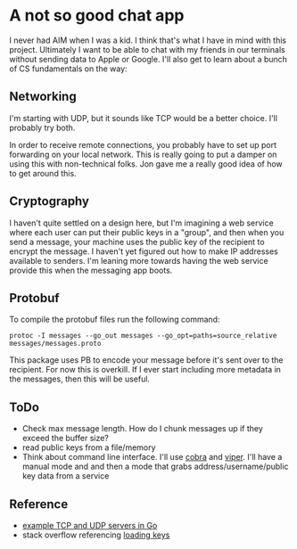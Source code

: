 
# A not so good chat app

I never had AIM when I was a kid.
I think that's what I have in mind with this project.
Ultimately I want to be able to chat with my friends in our terminals
without sending data to Apple or Google.
I'll also get to learn about a bunch of CS fundamentals on the way:

## Networking

I'm starting with UDP, but it sounds like TCP would be a better choice.
I'll probably try both.

In order to receive remote connections, you probably have to set up
port forwarding on your local network.
This is really going to put a damper on using this with non-technical folks.
Jon gave me a really good idea of how to get around this.

## Cryptography

I haven't quite settled on a design here, but I'm imagining a web service
where each user can put their public keys in a "group", and then
when you send a message, your machine uses the public key of the recipient to
encrypt the message.
I haven't yet figured out how to make IP addresses available to senders.
I'm leaning more towards having the web service provide this when the
messaging app boots.

## Protobuf

To compile the protobuf files run the following command:

```shell
protoc -I messages --go_out messages --go_opt=paths=source_relative messages/messages.proto
```

This package uses PB to encode your message before it's sent over to the recipient.
For now this is overkill.
If I ever start including more metadata in the messages, then this will be useful.

## ToDo

- Check max message length.
How do I chunk messages up if they exceed the buffer size?
- read public keys from a file/memory
- Think about command line interface.
I'll use [cobra](https://github.com/spf13/cobra/) and [viper](https://github.com/spf13/viper).
I'll have a manual mode and and then a mode that grabs address/username/public key data from a service


## Reference

- [example TCP and UDP servers in Go](https://www.linode.com/docs/guides/developing-udp-and-tcp-clients-and-servers-in-go/)
- stack overflow referencing
[loading keys](https://stackoverflow.com/questions/13555085/save-and-load-crypto-rsa-privatekey-to-and-from-the-disk)

